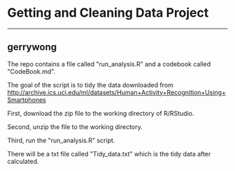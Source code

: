 # Getting and Cleaning Data Project
--------------------------------------------------
gerrywong
--------------------------------------------------

The repo contains a file called "run_analysis.R" and a codebook called "CodeBook.md".

The goal of the script is to tidy the data downloaded from http://archive.ics.uci.edu/ml/datasets/Human+Activity+Recognition+Using+Smartphones

First, download the zip file to the working directory of R/RStudio.

Second, unzip the file to the working directory.

Third, run the "run_analysis.R" script.

There will be a txt file called "Tidy_data.txt" which is the tidy data after calculated.

